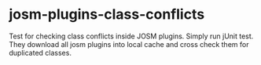 # josm-plugins-class-conflicts
Test for checking class conflicts inside JOSM plugins. Simply run jUnit test. They download all josm plugins into local cache and cross check them for duplicated classes.
